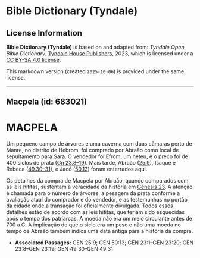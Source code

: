 # Bible Dictionary (Tyndale)

## License Information

**Bible Dictionary (Tyndale)** is based on and adapted from: _Tyndale Open Bible Dictionary_, [Tyndale House Publishers](https://tyndaleopenresources.com/), 2023, which is licensed under a [CC BY-SA 4.0 license](https://creativecommons.org/licenses/by-sa/4.0/legalcode.en).

This markdown version (created `2025-10-06`) is provided under the same license.



--------------------------------

## Macpela (id: 683021)

MACPELA
=======

Um pequeno campo de árvores e uma caverna com duas câmaras perto de Manre, no distrito de Hebrom, foi comprado por Abraão como local de sepultamento para Sara. O vendedor foi Efrom, um heteu, e o preço foi de 400 siclos de prata ([Gn 23\.8–19](https://ref.ly/Gen23:8-Gen23:19)). Mais tarde, Abraão ([25\.9](https://ref.ly/Gen25:9)), Isaque e Rebeca ([49\.30–31](https://ref.ly/Gen49:30-Gen49:31)), e Jacó ([50\.13](https://ref.ly/Gen50:13)) foram enterrados aqui.

Os detalhes da compra de Macpela por Abraão, quando comparados com as leis hititas, sustentam a veracidade da história em [Gênesis 23](https://ref.ly/Gen23:1-Gen23:20). A atenção é chamada para o número de árvores, a pesagem da prata conforme a avaliação atual do comprador e do vendedor, e as testemunhas no portão da cidade onde a transação foi oficialmente divulgada. Todos esses detalhes estão de acordo com as leis hititas, que teriam sido esquecidas após o tempo dos patriarcas. A moeda não era um meio circulante antes de 700 a.C. A implicação de que o siclo era um peso e não uma moeda no tempo de Abraão também indica uma data antiga para a história da compra.

* **Associated Passages:** GEN 25:9; GEN 50:13; GEN 23:1–GEN 23:20; GEN 23:8–GEN 23:19; GEN 49:30–GEN 49:31

